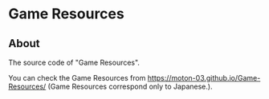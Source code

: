# Game Resources

## About

The source code of "Game Resources".

You can check the Game Resources from https://moton-03.github.io/Game-Resources/
(Game Resources correspond only to Japanese.).
